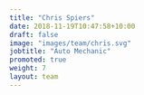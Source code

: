 ```yaml
---
title: "Chris Spiers"
date: 2018-11-19T10:47:58+10:00
draft: false
image: "images/team/chris.svg"
jobtitle: "Auto Mechanic"
promoted: true
weight: 7
layout: team
---
```

